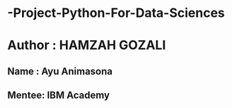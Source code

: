 # -Project-Python-For-Data-Sciences
# Author : HAMZAH GOZALI

## Name : Ayu Animasona
## Mentee: IBM Academy
